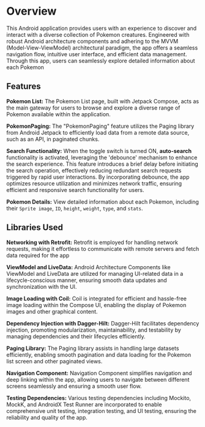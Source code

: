 # Overview

This Android application provides users with an  experience to discover and interact with a diverse collection of Pokemon creatures. Engineered with robust Android architecture components and adhering to the MVVM (Model-View-ViewModel) architectural paradigm, the app offers a seamless navigation flow, intuitive user interface, and efficient data management. Through this app, users can seamlessly explore detailed information about each Pokemon

## Features

**Pokemon List:** The Pokemon List page, built with Jetpack Compose, acts as the main gateway for users to browse and explore a diverse range of Pokemon available within the application. 

**PokemonPaging:** The "PokemonPaging" feature utilizes the Paging library from Android Jetpack to efficiently load data from a remote data source, such as an API, in paginated chunks.

**Search Functionality:** When the toggle switch is turned ON, **auto-search** functionality is activated, leveraging the 'debounce' mechanism to enhance the search experience. This feature introduces a brief delay before initiating the search operation, effectively reducing redundant search requests triggered by rapid user interactions. By incorporating debounce, the app optimizes resource utilization and minimizes network traffic, ensuring efficient and responsive search functionality for users.

**Pokemon Details:** View detailed information about each Pokemon, including their `Sprite image`, `ID`, `height`, `weight`, `type`, and `stats`.

## Libraries Used

**Networking with Retrofit:** Retrofit is employed for handling network requests, making it effortless to communicate with remote servers and fetch data required for the app

**ViewModel and LiveData:** Android Architecture Components like ViewModel and LiveData are utilized for managing UI-related data in a lifecycle-conscious manner, ensuring smooth data updates and synchronization with the UI.

**Image Loading with Coil:** Coil is integrated for efficient and hassle-free image loading within the Compose UI, enabling the display of Pokemon images and other graphical content.

**Dependency Injection with Dagger-Hilt:** Dagger-Hilt facilitates dependency injection, promoting modularization, maintainability, and testability by managing dependencies and their lifecycles efficiently.

**Paging Library:** The Paging library assists in handling large datasets efficiently, enabling smooth pagination and data loading for the Pokemon list screen and other paginated views.

**Navigation Component:** Navigation Component simplifies navigation and deep linking within the app, allowing users to navigate between different screens seamlessly and ensuring a smooth user flow.

**Testing Dependencies:** Various testing dependencies including  Mockito, MockK, and AndroidX Test Runner are incorporated to enable comprehensive unit testing, integration testing, and UI testing, ensuring the reliability and quality of the app.
